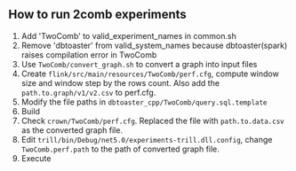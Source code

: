 ## How to run 2comb experiments
1. Add 'TwoComb' to valid_experiment_names in common.sh
2. Remove 'dbtoaster' from valid_system_names because dbtoaster(spark) raises compilation error in TwoComb
3. Use `TwoComb/convert_graph.sh` to convert a graph into input files
4. Create `flink/src/main/resources/TwoComb/perf.cfg`, compute window size and window step by the rows count. Also add the `path.to.graph/v1/v2.csv` to perf.cfg.
5. Modify the file paths in `dbtoaster_cpp/TwoComb/query.sql.template`
6. Build
7. Check `crown/TwoComb/perf.cfg`. Replaced the file with `path.to.data.csv` as the converted graph file.
8. Edit `trill/bin/Debug/net5.0/experiments-trill.dll.config`, change `TwoComb.perf.path` to the path of converted graph file.
9. Execute